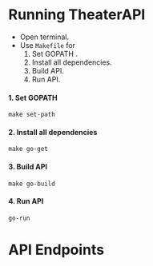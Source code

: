 # **Running TheaterAPI**

- Open terminal.
- Use `Makefile` for
    1. Set GOPATH .
    2. Install all dependencies.
    3. Build API.
    4. Run API.

#### 1. **Set GOPATH**
```
make set-path
```

#### 2. **Install all dependencies**
```
make go-get
```

#### 3. **Build API**
```
make go-build
```

#### 4. **Run API**
```
go-run
```

# **API Endpoints**


